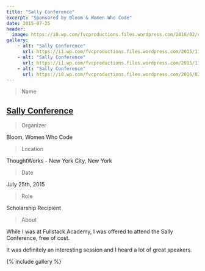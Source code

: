 ```yaml
---
title: "Sally Conference"
excerpt: "Sponsored by Bloom & Women Who Code"
date: 2015-07-25
header:
  image: https://i0.wp.com/fvcproductions.files.wordpress.com/2016/02/ckydracwgaeajgp.jpg
gallery:
    - alt: "Sally Conference"
      url: https://i1.wp.com/fvcproductions.files.wordpress.com/2015/11/img_0001.jpg
    - alt: "Sally Conference"
      url: https://i1.wp.com/fvcproductions.files.wordpress.com/2015/11/img_0002.jpg
    - alt: "Sally Conference"
      url: https://i0.wp.com/fvcproductions.files.wordpress.com/2016/02/ckydracwgaeajgp.jpg
---
```


> Name

## <a title="Sally Conference" href="https://www.thesallyconference.com/" target="_blank">Sally Conference</a>

> Organizer

Bloom, Women Who Code

> Location

ThoughtWorks - New York City, New York

> Date

July 25th, 2015

> Role

Scholarship Recipient

> About

While I was at Fullstack Academy, I was offered to attend the Sally Conference, free of cost.

It was definitely an interesting session and I heard a lot of great speakers.

{% include gallery %}